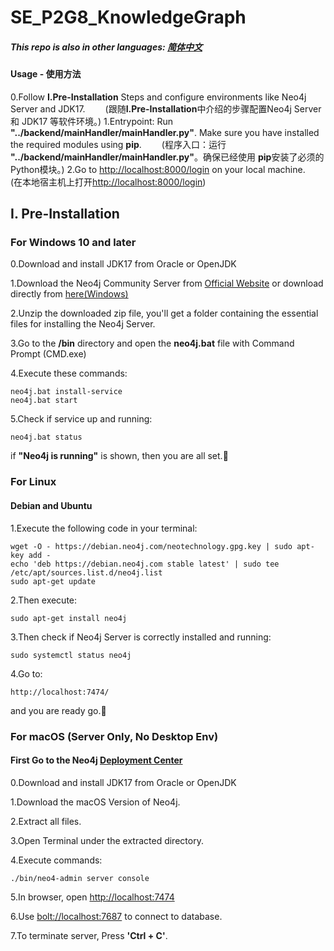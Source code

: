 # SE_P2G8_KnowledgeGraph
##### This repo is also in other languages: [简体中文](https://github.com/Sthrumbee/SE_P2G8_KnowledgeGraph/blob/main/README_zh_cn.md)

#### Usage - 使用方法
0.Follow **I.Pre-Installation** Steps and configure environments like Neo4j Server and JDK17.
&ensp;&ensp;&ensp;&ensp;(跟随**I.Pre-Installation**中介绍的步骤配置Neo4j Server 和 JDK17 等软件环境。)
1.Entrypoint: Run **"../backend/mainHandler/mainHandler.py"**. Make sure you have installed the required modules using **pip**.
&ensp;&ensp;&ensp;&ensp;(程序入口：运行 **"../backend/mainHandler/mainHandler.py"**。确保已经使用 **pip**安装了必须的Python模块。)
2.Go to [http://localhost:8000/login](http://localhost:8000/login) on your local machine.
&ensp;&ensp;&ensp;&ensp;(在本地宿主机上打开[http://localhost:8000/login](http://localhost:8000/login))



## I. Pre-Installation
### For Windows 10 and later
0.Download and install JDK17 from Oracle or OpenJDK

1.Download the Neo4j Community Server from [Official Website](https://neo4j.com/deployment-center/) or download directly from [here(Windows)](https://go.neo4j.com/download-thanks.html?edition=community&release=5.12.0&flavour=winzip)

2.Unzip the downloaded zip file, you'll get a folder containing the essential files for installing the Neo4j Server.

3.Go to the **/bin** directory and open the **neo4j.bat** file with Command Prompt (CMD.exe)

4.Execute these commands:
    
    neo4j.bat install-service
    neo4j.bat start

5.Check if service up and running:
    
    neo4j.bat status
if **"Neo4j is running"** is shown, then you are all set.🎉

### For Linux
#### Debian and Ubuntu
1.Execute the following code in your terminal:

    wget -O - https://debian.neo4j.com/neotechnology.gpg.key | sudo apt-key add -
    echo 'deb https://debian.neo4j.com stable latest' | sudo tee /etc/apt/sources.list.d/neo4j.list
    sudo apt-get update

2.Then execute:

    sudo apt-get install neo4j

3.Then check if Neo4j Server is correctly installed and running:

    sudo systemctl status neo4j

4.Go to:

    http://localhost:7474/

and you are ready go.🎉
### For macOS (Server Only, No Desktop Env)
#### First Go to the Neo4j [Deployment Center](https://neo4j.com/deployment-center/)
0.Download and install JDK17 from Oracle or OpenJDK

1.Download the macOS Version of Neo4j.

2.Extract all files.

3.Open Terminal under the extracted directory.

4.Execute commands:
    
    ./bin/neo4-admin server console

5.In browser, open [http://localhost:7474](http://localhost:7474)

6.Use [bolt://localhost:7687](bolt://localhost:7687) to connect to database.

7.To terminate server, Press **'Ctrl + C'**.
